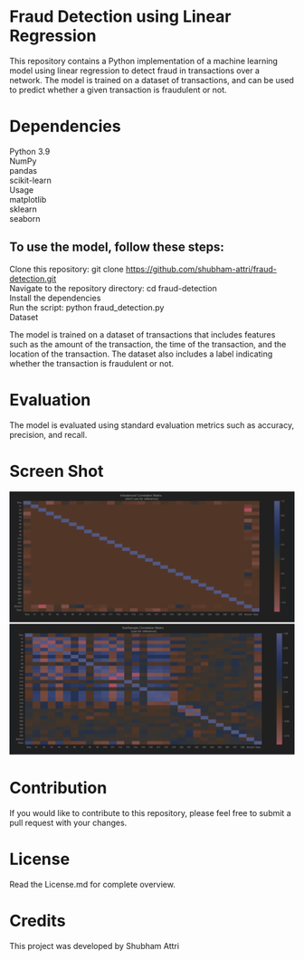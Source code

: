 # Fraud Detection using Linear Regression

This repository contains a Python implementation of a machine learning model using linear regression to detect fraud in transactions over a network. The model is trained on a dataset of transactions, and can be used to predict whether a given transaction is fraudulent or not.

# Dependencies

Python 3.9 </br>
NumPy </br>
pandas </br>
scikit-learn </br>
Usage </br>
matplotlib  </br>
sklearn  </br>
seaborn </br>

## To use the model, follow these steps:

Clone this repository: git clone https://github.com/shubham-attri/fraud-detection.git <br/>
Navigate to the repository directory: cd fraud-detection <br/>
Install the dependencies <br/>
Run the script: python fraud_detection.py <br/>
Dataset <br/>

The model is trained on a dataset of transactions that includes features such as the amount of the transaction, the time of the transaction, and the location of the transaction. The dataset also includes a label indicating whether the transaction is fraudulent or not. 

# Evaluation

The model is evaluated using standard evaluation metrics such as accuracy, precision, and recall.

# Screen Shot
![Raw](./scattered.png)
![Cleaned](./cleaned.png)
# Contribution

If you would like to contribute to this repository, please feel free to submit a pull request with your changes.

# License 
Read the License.md for complete overview.

# Credits

This project was developed by Shubham Attri

